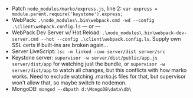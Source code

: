 * Patch `node_modules/marko/express.js`, line 2: `var express = module.parent.require('keystone').express;`
* WebPack: `.\node_modules\.bin\webpack.cmd -wd --config .\client\webpack.config.ls` — or —
* WebPack Dev Server w/ Hot Reload: `.\node_modules\.bin\webpack-dev-server.cmd --hot --config .\client\webpack.config.ls`. Supply own SSL certs if built-ins are broken again…
* Server LiveScript: `lsc -m linked -cwo server/dist server/src`
* Keystone server: `supervisor -w server/dist/public/app.js server/dist/app` for watching just the bundle, or `supervisor -w server/dist/app` to watch all changes, but this conflicts with how marko works. Need to exclude watching .marko.js files for that, but supervisor won't allow that, so maybe switch to nodemon.
* MongoDB: `mongod --dbpath d:\MongoDB\data\db\`

